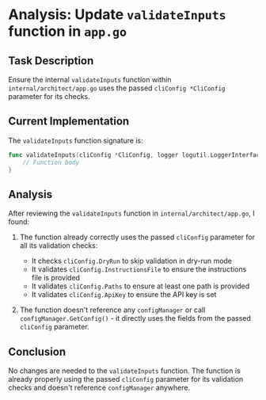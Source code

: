 # Analysis: Update `validateInputs` function in `app.go`

## Task Description
Ensure the internal `validateInputs` function within `internal/architect/app.go` uses the passed `cliConfig *CliConfig` parameter for its checks.

## Current Implementation
The `validateInputs` function signature is:

```go
func validateInputs(cliConfig *CliConfig, logger logutil.LoggerInterface) error {
    // Function body
}
```

## Analysis
After reviewing the `validateInputs` function in `internal/architect/app.go`, I found:

1. The function already correctly uses the passed `cliConfig` parameter for all its validation checks:
   - It checks `cliConfig.DryRun` to skip validation in dry-run mode
   - It validates `cliConfig.InstructionsFile` to ensure the instructions file is provided
   - It validates `cliConfig.Paths` to ensure at least one path is provided
   - It validates `cliConfig.ApiKey` to ensure the API key is set

2. The function doesn't reference any `configManager` or call `configManager.GetConfig()` - it directly uses the fields from the passed `cliConfig` parameter.

## Conclusion
No changes are needed to the `validateInputs` function. The function is already properly using the passed `cliConfig` parameter for its validation checks and doesn't reference `configManager` anywhere.